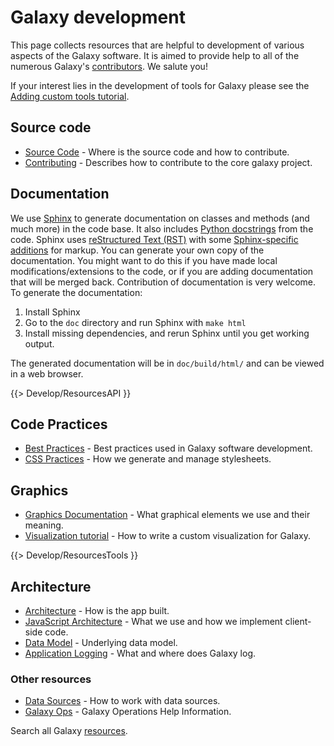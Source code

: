 ---
---
# Galaxy development

This page collects resources that are helpful to development of various aspects of the Galaxy software. It is aimed to provide help to all of the numerous Galaxy's [contributors](https://www.openhub.net/p/galaxybx). We salute you!

If your interest lies in the development of tools for Galaxy please see the [Adding custom tools tutorial](/src/admin/tools/add-tool-tutorial/index.md).

## Source code

* [Source Code](/src/develop/source-code/index.md) - Where is the source code and how to contribute.
* [Contributing](https://github.com/galaxyproject/galaxy/blob/dev/CONTRIBUTING.md) - Describes how to contribute to the core galaxy project.

## Documentation

We use [Sphinx](http://sphinx-doc.org/) to generate documentation on classes and methods (and much more) in the code base.  It also includes [Python docstrings](http://www.python.org/dev/peps/pep-0257/) from the code.
Sphinx uses [reStructured Text (RST)](http://sphinx-doc.org/rest.html) with some [Sphinx-specific additions](http://sphinx-doc.org/markup/index.html) for markup.
You can generate your own copy of the documentation. You might want to do this if you have made local modifications/extensions to the code, or if you are adding documentation that will be merged back.
Contribution of documentation is very welcome. To generate the documentation:

1. Install Sphinx
1. Go to the `doc` directory and run Sphinx with `make html`
1. Install missing dependencies, and rerun Sphinx until you get working output.

The generated documentation will be in `doc/build/html/` and can be viewed in a web browser.

{{> Develop/ResourcesAPI }}

## Code Practices

* [Best Practices](/src/develop/best-practices/index.md) - Best practices used in Galaxy software development.
* [CSS Practices](/src/develop/css/index.md) - How we generate and manage stylesheets.

## Graphics

* [Graphics Documentation](/src/develop/graphics/index.md) - What graphical elements we use and their meaning.
* [Visualization tutorial](/src/develop/visualizations/index.md) - How to write a custom visualization for Galaxy.

{{> Develop/ResourcesTools }}

## Architecture

* [Architecture](/src/develop/architecture/index.md) - How is the app built.
* [JavaScript Architecture](/src/develop/jsa/index.md) - What we use and how we implement client-side code.
* [Data Model](/src/admin/internals/data-model/index.md) - Underlying data model.
* [Application Logging](/src/admin/internals/application-logging/index.md) - What and where does Galaxy log.

### Other resources

* [Data Sources](/src/admin/internals/data-sources/index.md) - How to work with data sources.
* [Galaxy Ops](/src/admin/internals/galaxy-ops/index.md) - Galaxy Operations Help Information.

Search all Galaxy [resources](/src/index/md).
